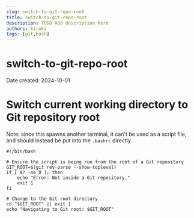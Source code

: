 ```yaml
---
slug: switch-to-git-repo-root
title: switch-to-git-repo-root
description: TODO Add description here
authors: kiroki
tags: [git,bash]
---
```


# switch-to-git-repo-root

Date created: 2024-10-01

# Switch current working directory to Git repository root

Note: since this spawns another terminal, it can't be used as a script file, and
should instead be put into the `.bashrc` directly.

```shell-session
#!/bin/bash

# Ensure the script is being run from the root of a Git repository
GIT_ROOT=$(git rev-parse --show-toplevel)
if [ $? -ne 0 ]; then
    echo "Error: Not inside a Git repository."
    exit 1
fi

# Change to the Git root directory
cd "$GIT_ROOT" || exit 1
echo "Navigating to Git root: $GIT_ROOT"
```
